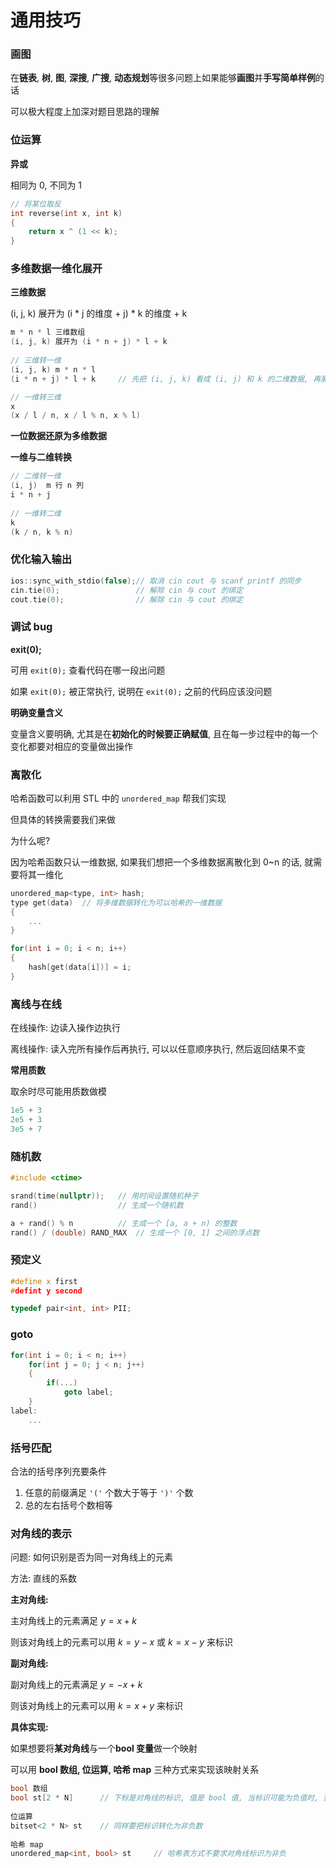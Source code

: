 # 通用技巧

### 画图

在**链表**, **树**, **图**, **深搜**, **广搜**, **动态规划**等很多问题上如果能够**画图**并**手写简单样例**的话

可以极大程度上加深对题目思路的理解

### 位运算

**异或**

相同为 0, 不同为 1

```C++
// 将某位取反
int reverse(int x, int k)
{
    return x ^ (1 << k);
}
```



### 多维数据一维化展开

**三维数据**

(i, j, k) 展开为 (i * j 的维度 + j) * k 的维度 + k

```C++
m * n * l 三维数组
(i, j, k) 展开为 (i * n + j) * l + k
 
// 三维转一维
(i, j, k) m * n * l
(i * n + j) * l + k		// 先把 (i, j, k) 看成 (i, j) 和 k 的二维数据, 再展开二维数据 (i, j)

// 一维转三维
x
(x / l / n, x / l % n, x % l)
```

**一位数据还原为多维数据**

**一维与二维转换**

```C++
// 二维转一维
(i, j)  m 行 n 列
i * n + j
    
// 一维转二维
k
(k / n, k % n)
```

### 优化输入输出

```C++
ios::sync_with_stdio(false);// 取消 cin cout 与 scanf printf 的同步
cin.tie(0);					// 解除 cin 与 cout 的绑定
cout.tie(0);				// 解除 cin 与 cout 的绑定
```



### 调试 bug

**exit(0);**

可用 `exit(0);` 查看代码在哪一段出问题

如果 `exit(0);` 被正常执行, 说明在 `exit(0);` 之前的代码应该没问题 

**明确变量含义**

变量含义要明确, 尤其是在**初始化的时候要正确赋值**, 且在每一步过程中的每一个变化都要对相应的变量做出操作

### 离散化

哈希函数可以利用 STL 中的 `unordered_map` 帮我们实现

但具体的转换需要我们来做

为什么呢?

因为哈希函数只认一维数据, 如果我们想把一个多维数据离散化到 0~n 的话, 就需要将其一维化

```C++
unordered_map<type, int> hash;
type get(data)	// 将多维数据转化为可以哈希的一维数据
{
    ...
}

for(int i = 0; i < n; i++)
{
    hash[get(data[i])] = i;
}
```

### 离线与在线

在线操作: 边读入操作边执行

离线操作: 读入完所有操作后再执行, 可以以任意顺序执行, 然后返回结果不变

**常用质数**

取余时尽可能用质数做模

```C++
1e5 + 3
2e5 + 3
3e5 + 7
```

### 随机数

```C++
#include <ctime>

srand(time(nullptr));	// 用时间设置随机种子
rand()					// 生成一个随机数

a + rand() % n			// 生成一个 [a, a + n) 的整数
rand() / (double) RAND_MAX	// 生成一个 [0, 1] 之间的浮点数
```

### 预定义

```C++
#define x first
#defint y second

typedef pair<int, int> PII;
```

### goto

```C++
for(int i = 0; i < n; i++)
    for(int j = 0; j < n; j++)
    {
        if(...)
            goto label;
    }
label:
	...
```

### 括号匹配

合法的括号序列充要条件

1. 任意的前缀满足 `'('` 个数大于等于 `')'` 个数
2. 总的左右括号个数相等

### 对角线的表示

问题: 如何识别是否为同一对角线上的元素

方法: 直线的系数

**主对角线:**

主对角线上的元素满足 $y = x + k$

则该对角线上的元素可以用 $k = y - x$ 或 $k = x - y$ 来标识

**副对角线:**

副对角线上的元素满足 $y = -x + k$

则该对角线上的元素可以用 $k = x + y$ 来标识

**具体实现:**

如果想要将**某对角线**与一个**bool 变量**做一个映射

可以用 **bool 数组, 位运算, 哈希 map** 三种方式来实现该映射关系

```C++
bool 数组
bool st[2 * N]		// 下标是对角线的标识, 值是 bool 值, 当标识可能为负值时, 要加上一个偏移量使其为非负数, 所以数组空间设为 2 * N, N 是对角线所在矩阵的大小
    
位运算
bitset<2 * N> st	// 同样要把标识转化为非负数
    
哈希 map
unordered_map<int, bool> st		// 哈希表方式不要求对角线标识为非负
```


